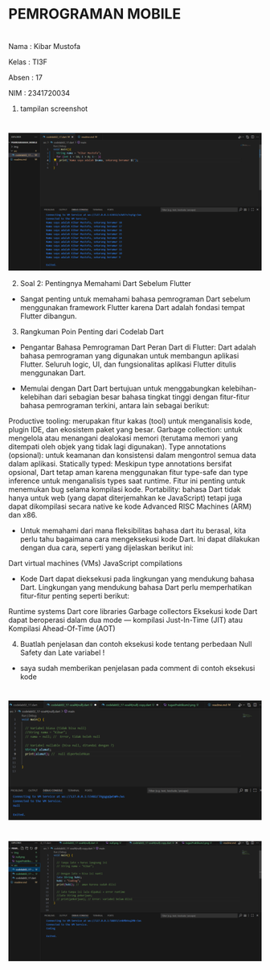 # PEMROGRAMAN MOBILE
#
Nama  : Kibar Mustofa

Kelas : TI3F

Absen : 17

NIM   : 2341720034

1. tampilan screenshot 
#
![tugas soal 1](\img\tugasPraktikum2.png)

2. Soal 2: Pentingnya Memahami Dart Sebelum Flutter
- Sangat penting untuk memahami bahasa pemrograman Dart sebelum menggunakan framework Flutter karena Dart adalah fondasi tempat Flutter dibangun. 

3. Rangkuman Poin Penting dari Codelab Dart

- Pengantar Bahasa Pemrograman Dart
Peran Dart di Flutter: Dart adalah bahasa pemrograman yang digunakan untuk membangun aplikasi Flutter. Seluruh logic, UI, dan fungsionalitas aplikasi Flutter ditulis menggunakan Dart.

-  Memulai dengan Dart
Dart bertujuan untuk menggabungkan kelebihan-kelebihan dari sebagian besar bahasa tingkat tinggi dengan fitur-fitur bahasa pemrograman terkini, antara lain sebagai berikut:

Productive tooling: merupakan fitur kakas (tool) untuk menganalisis kode, plugin IDE, dan ekosistem paket yang besar.
Garbage collection: untuk mengelola atau menangani dealokasi memori (terutama memori yang ditempati oleh objek yang tidak lagi digunakan).
Type annotations (opsional): untuk keamanan dan konsistensi dalam mengontrol semua data dalam aplikasi.
Statically typed: Meskipun type annotations bersifat opsional, Dart tetap aman karena menggunakan fitur type-safe dan type inference untuk menganalisis types saat runtime. Fitur ini penting untuk menemukan bug selama kompilasi kode.
Portability: bahasa Dart tidak hanya untuk web (yang dapat diterjemahkan ke JavaScript) tetapi juga dapat dikompilasi secara native ke kode Advanced RISC Machines (ARM) dan x86.

- Untuk memahami dari mana fleksibilitas bahasa dart itu berasal, kita perlu tahu bagaimana cara mengeksekusi kode Dart. Ini dapat dilakukan dengan dua cara, seperti yang dijelaskan berikut ini:

Dart virtual machines (VMs)
JavaScript compilations

- Kode Dart dapat dieksekusi pada lingkungan yang mendukung bahasa Dart. Lingkungan yang mendukung bahasa Dart perlu memperhatikan fitur-fitur penting seperti berikut:

Runtime systems
Dart core libraries
Garbage collectors
Eksekusi kode Dart dapat beroperasi dalam dua mode — kompilasi Just-In-Time (JIT) atau Kompilasi Ahead-Of-Time (AOT)

4. Buatlah penjelasan dan contoh eksekusi kode tentang perbedaan Null Safety dan Late variabel ! 

- saya sudah memberikan penjelasan pada comment di contoh eksekusi kode
#
![tugas soal 4 (null)](\img\null.png)
#
![tugas soal 4 (late)](\img\late.png)